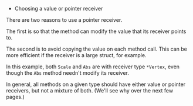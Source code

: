 * Choosing a value or pointer receiver

There are two reasons to use a pointer receiver.

The first is so that the method can modify the value that its receiver points to.

The second is to avoid copying the value on each method call.
This can be more efficient if the receiver is a large struct, for example.

In this example, both `Scale` and `Abs` are with receiver type `*Vertex`,
even though the `Abs` method needn't modify its receiver.

In general, all methods on a given type should have either value or pointer
receivers, but not a mixture of both.
(We'll see why over the next few pages.)
